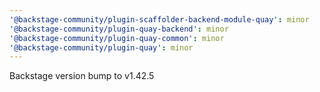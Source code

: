 ```yaml
---
'@backstage-community/plugin-scaffolder-backend-module-quay': minor
'@backstage-community/plugin-quay-backend': minor
'@backstage-community/plugin-quay-common': minor
'@backstage-community/plugin-quay': minor
---
```


Backstage version bump to v1.42.5

